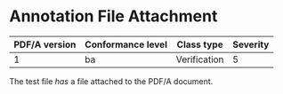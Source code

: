 # Annotation File Attachment

| PDF/A version | Conformance level | Class type   | Severity |
| ------------- | ----------------- | ----------   | -------- |
| 1             | ba                | Verification | 5        |

The test file _has_ a file attached to the PDF/A document.